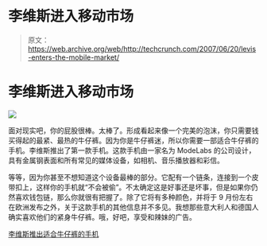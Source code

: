 # 李维斯进入移动市场

> 原文：<https://web.archive.org/web/http://techcrunch.com/2007/06/20/levis-enters-the-mobile-market/>

# 李维斯进入移动市场

![](img/ba0f653963eaac760fc37a9021faaee2.png)

面对现实吧，你的屁股很棒。太棒了。形成看起来像一个完美的泡沫，你只需要钱买得起的最紧、最热的牛仔裤。因为你是牛仔裤迷，所以你需要一部适合牛仔裤的手机。李维斯推出了第一款手机。这款手机由一家名为 ModeLabs 的公司设计，具有金属钢表面和所有常见的媒体设备，如相机、音乐播放器和彩信。

等等，因为你甚至不想知道这个设备最棒的部分。它配有一个链条，连接到一个皮带扣上，这样你的手机就“不会被偷”。不太确定这是好事还是坏事，但是如果你仍然喜欢钱包链，那么你就很有把握了。除了它将有多种颜色，并将于 9 月份左右在欧洲发布之外，关于这款手机的其他信息并不多见。我想那些意大利人和德国人确实喜欢他们的紧身牛仔裤。哦，好吧，享受和辣妹的广告。

[李维斯推出适合牛仔裤的手机](https://web.archive.org/web/20201123192357/http://www.electronista.com/articles/07/06/20/levis.mobile.phone/)
